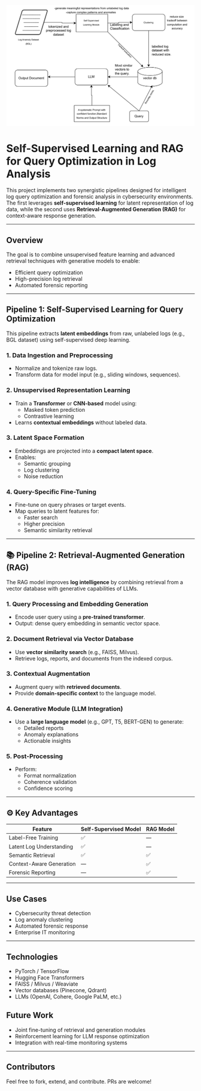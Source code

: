 ![image.png](hld_diagram.jpeg)

# Self-Supervised Learning and RAG for Query Optimization in Log Analysis

This project implements two synergistic pipelines designed for intelligent log query optimization and forensic analysis in cybersecurity environments. The first leverages **self-supervised learning** for latent representation of log data, while the second uses **Retrieval-Augmented Generation (RAG)** for context-aware response generation.

---

## Overview

The goal is to combine unsupervised feature learning and advanced retrieval techniques with generative models to enable:
- Efficient query optimization
- High-precision log retrieval
- Automated forensic reporting

---

## Pipeline 1: Self-Supervised Learning for Query Optimization

This pipeline extracts **latent embeddings** from raw, unlabeled logs (e.g., BGL dataset) using self-supervised deep learning.

### 1. Data Ingestion and Preprocessing
- Normalize and tokenize raw logs.
- Transform data for model input (e.g., sliding windows, sequences).

### 2. Unsupervised Representation Learning
- Train a **Transformer** or **CNN-based** model using:
  - Masked token prediction
  - Contrastive learning
- Learns **contextual embeddings** without labeled data.

### 3. Latent Space Formation
- Embeddings are projected into a **compact latent space**.
- Enables:
  - Semantic grouping
  - Log clustering
  - Noise reduction

###  4. Query-Specific Fine-Tuning
- Fine-tune on query phrases or target events.
- Map queries to latent features for:
  - Faster search
  - Higher precision
  - Semantic similarity retrieval

---

## 📚 Pipeline 2: Retrieval-Augmented Generation (RAG)

The RAG model improves **log intelligence** by combining retrieval from a vector database with generative capabilities of LLMs.

### 1. Query Processing and Embedding Generation
- Encode user query using a **pre-trained transformer**.
- Output: dense query embedding in semantic vector space.

### 2. Document Retrieval via Vector Database
- Use **vector similarity search** (e.g., FAISS, Milvus).
- Retrieve logs, reports, and documents from the indexed corpus.

### 3. Contextual Augmentation
- Augment query with **retrieved documents**.
- Provide **domain-specific context** to the language model.

### 4. Generative Module (LLM Integration)
- Use a **large language model** (e.g., GPT, T5, BERT-GEN) to generate:
  - Detailed reports
  - Anomaly explanations
  - Actionable insights

### 5. Post-Processing
- Perform:
  - Format normalization
  - Coherence validation
  - Confidence scoring

---

## ⚙️ Key Advantages

| Feature                     | Self-Supervised Model | RAG Model |
|----------------------------|------------------------|-----------|
| Label-Free Training        | ✅                     | —         |
| Latent Log Understanding   | ✅                     | —         |
| Semantic Retrieval         | ✅                     | ✅        |
| Context-Aware Generation   | —                      | ✅        |
| Forensic Reporting         | —                      | ✅        |

---

## Use Cases

- Cybersecurity threat detection
- Log anomaly clustering
- Automated forensic response
- Enterprise IT monitoring

---

## Technologies

- PyTorch / TensorFlow
- Hugging Face Transformers
- FAISS / Milvus / Weaviate
- Vector databases (Pinecone, Qdrant)
- LLMs (OpenAI, Cohere, Google PaLM, etc.)

## Future Work

- Joint fine-tuning of retrieval and generation modules
- Reinforcement learning for LLM response optimization
- Integration with real-time monitoring systems

---

## Contributors

Feel free to fork, extend, and contribute. PRs are welcome!